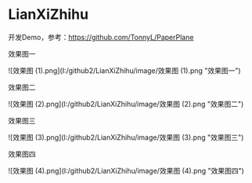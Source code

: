 # LianXiZhihu
开发Demo，参考：https://github.com/TonnyL/PaperPlane

效果图一

![效果图 (1).png](I:/github2/LianXiZhihu/image/效果图 (1).png "效果图一")


效果图二

![效果图 (2).png](I:/github2/LianXiZhihu/image/效果图 (2).png "效果图二")

效果图三

![效果图 (3).png](I:/github2/LianXiZhihu/image/效果图 (3).png "效果图三")

效果图四

![效果图 (4).png](I:/github2/LianXiZhihu/image/效果图 (4).png "效果图四")
